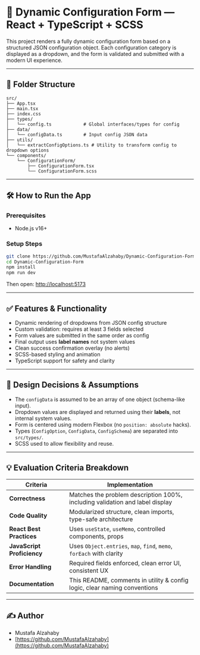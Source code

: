 # 🧠 Dynamic Configuration Form — React + TypeScript + SCSS

This project renders a fully dynamic configuration form based on a structured JSON configuration object. Each configuration category is displayed as a dropdown, and the form is validated and submitted with a modern UI experience.

---

## 📁 Folder Structure
```
src/
├── App.tsx
├── main.tsx
├── index.css
├── types/
│   └── config.ts            # Global interfaces/types for config
├── data/
│   └── configData.ts        # Input config JSON data
├── utils/
│   └── extractConfigOptions.ts # Utility to transform config to dropdown options
└── components/
    └── ConfigurationForm/
        ├── ConfigurationForm.tsx
        └── ConfigurationForm.scss
```

---

## 🛠️ How to Run the App

### Prerequisites
- Node.js v16+

### Setup Steps
```bash
git clone https://github.com/MustafaAlzahaby/Dynamic-Configuration-Form.git
cd Dynamic-Configuration-Form
npm install
npm run dev
```
Then open: [http://localhost:5173](http://localhost:5173)

---

## ✅ Features & Functionality
- Dynamic rendering of dropdowns from JSON config structure
- Custom validation: requires at least 3 fields selected
- Form values are submitted in the same order as config
- Final output uses **label names** not system values
- Clean success confirmation overlay (no alerts)
- SCSS-based styling and animation
- TypeScript support for safety and clarity

---

## 🧠 Design Decisions & Assumptions
- The `configData` is assumed to be an array of one object (schema-like input).
- Dropdown values are displayed and returned using their **labels**, not internal system values.
- Form is centered using modern Flexbox (no `position: absolute` hacks).
- Types (`ConfigOption`, `ConfigData`, `ConfigSchema`) are separated into `src/types/`.
- SCSS used to allow flexibility and reuse.

---

## 💡 Evaluation Criteria Breakdown

| Criteria               | Implementation                                                                 |
|------------------------|---------------------------------------------------------------------------------|
| **Correctness**        | Matches the problem description 100%, including validation and label display     |
| **Code Quality**       | Modularized structure, clean imports, type-safe architecture                     |
| **React Best Practices** | Uses `useState`, `useMemo`, controlled components, props                         |
| **JavaScript Proficiency** | Uses `Object.entries`, `map`, `find`, `memo`, `forEach` with clarity              |
| **Error Handling**     | Required fields enforced, clean error UI, consistent UX                         |
| **Documentation**      | This README, comments in utility & config logic, clear naming conventions        |

---

## ✍️ Author
- Mustafa Alzahaby
- [https://github.com/MustafaAlzahaby](https://github.com/MustafaAlzahaby)
